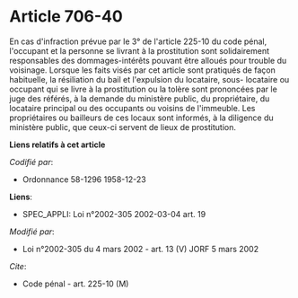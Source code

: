 # Article 706-40

En cas d'infraction prévue par le 3° de l'article 225-10 du code pénal, l'occupant et la personne se livrant à la
prostitution sont solidairement responsables des dommages-intérêts pouvant être alloués pour trouble du voisinage. Lorsque
les faits visés par cet article sont pratiqués de façon habituelle, la résiliation du bail et l'expulsion du locataire, sous-
locataire ou occupant qui se livre à la prostitution ou la tolère sont prononcées par le juge des référés, à la demande du
ministère public, du propriétaire, du locataire principal ou des occupants ou voisins de l'immeuble. Les propriétaires ou
bailleurs de ces locaux sont informés, à la diligence du ministère public, que ceux-ci servent de lieux de prostitution.

**Liens relatifs à cet article**

_Codifié par_:

  - Ordonnance 58-1296 1958-12-23

**Liens**:

  - SPEC_APPLI: Loi n°2002-305 2002-03-04 art. 19

_Modifié par_:

  - Loi n°2002-305 du 4 mars 2002 - art. 13 (V) JORF 5 mars 2002

_Cite_:

  - Code pénal - art. 225-10 (M)
